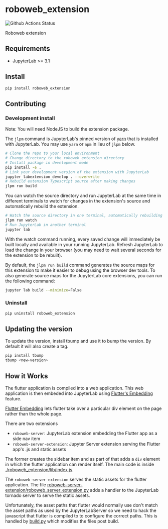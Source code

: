 # roboweb_extension

![Github Actions Status](https://github.com/github_username/roboweb_extension/workflows/Build/badge.svg)

Roboweb extension

## Requirements

* JupyterLab >= 3.1

## Install

```bash
pip install roboweb_extension
```

## Contributing

### Development install

Note: You will need NodeJS to build the extension package.

The `jlpm` command is JupyterLab's pinned version of
[yarn](https://yarnpkg.com/) that is installed with JupyterLab. You may use
`yarn` or `npm` in lieu of `jlpm` below.

```bash
# Clone the repo to your local environment
# Change directory to the roboweb_extension directory
# Install package in development mode
pip install -e .
# Link your development version of the extension with JupyterLab
jupyter labextension develop . --overwrite
# Rebuild extension Typescript source after making changes
jlpm run build
```

You can watch the source directory and run JupyterLab at the same time in different terminals to watch for changes in the extension's source and automatically rebuild the extension.

```bash
# Watch the source directory in one terminal, automatically rebuilding when needed
jlpm run watch
# Run JupyterLab in another terminal
jupyter lab
```

With the watch command running, every saved change will immediately be built locally and available in your running JupyterLab. Refresh JupyterLab to load the change in your browser (you may need to wait several seconds for the extension to be rebuilt).

By default, the `jlpm run build` command generates the source maps for this extension to make it easier to debug using the browser dev tools. To also generate source maps for the JupyterLab core extensions, you can run the following command:

```bash
jupyter lab build --minimize=False
```

### Uninstall

```bash
pip uninstall roboweb_extension
```

## Updating the version

To update the version, install tbump and use it to bump the version.
By default it will also create a tag.

```bash
pip install tbump
tbump <new-version>
```

## How it Works

The flutter application is compiled into a web application. This web application
is then embeded into JupyterLab using 
[Flutter's Embedding](https://github.com/flutter/samples/blob/main/experimental/element_embedding_demo/README.md) 
feature. 

[Flutter Embedding](https://github.com/flutter/samples/blob/main/experimental/element_embedding_demo/README.md)
lets flutter take over a particular div element on the page rather than the whole page.

There are two extensions

* `roboweb-server`: JupyterLab extension embedding the Flutter app as a side nav item
* `roboweb-server-extension`: Jupyter Server extension serving the Flutter app's .js and static assets

The former creates the sidebar item and as part of that adds a `div` element in which the flutter
application can render itself. The main code is inside [./roboweb_extension/lib/index.js](./roboweb_extension/lib/index.js).

The `roboweb-server-extension` serves the static assets for the flutter application. The
file [roboweb-server-extension/roboweb_server_extension.py](roboweb-server-extension/roboweb_server_extension.py)
adds a handler to the JupyterLab tornado server to serve the static assets.

Unfortunately, the asset paths that flutter would normally use don't match the asset paths as used by
the JupyterLabServer so we need to hack the javascript that flutter is compiled to to configure the correct
paths. This is handled by [build.py](build.py) which modifies the files post build.
